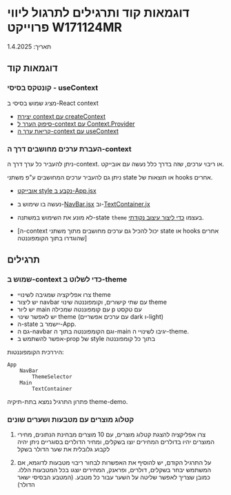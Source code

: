 # דוגמאות קוד ותרגילים לתרגול ליווי פרוייקט W171124MR

תאריך: 1.4.2025

## דוגמאות קוד

### קונטקס בסיסי - useContext

מציג שמוש בסיסי ב-React context

* [יצירת context עם createContext](useContext/src/App.jsx#L4)
* [סיפוק הערך ל-context עם Context.Provider](useContext/src/App.jsx#L11)
* [קריאת ערך ה-context עם useContext](useContext/src/components/Component2.jsx#L5)

### העברת ערכים מחושבים דרך ה-context

ניתן להעביר כל ערך דרך ה-context. או ריבוי ערכים, שזה בדרך כלל נעשה עם אובייקט.

ניתן גם להעביר ערכים המחושבים ע"פ משתני state או תוצאות של hooks אחרים.

* [אובייקט style נקבע ב-App.jsx](theme-demo/src/App.jsx#L9)
* נעשה בו שימוש ב-[NavBar.jsx](theme-demo/src/components/NavBar.jsx#L6) וב-[TextContainer.jx](theme-demo/src/components/TextContainer.jsx#L5)
* לא מונע את השימוש במשתנה-state `theme` בעצמו [כדי ליצור עיצוב נקודתי](theme-demo/src/components/NoteContainer.jsx#L7).

* [ה-context יכול להכיל גם ערכים מחושבים מתוך משתני state או hooks אחרים שהוגדרו בתוך הקומפוננטה]

## תרגילים

### שמוש ב-context כדי לשלוט ב-theme

* צרו אפליקציה שמגיבה לשינויי theme
* יש ליצור navbar עם שתי קישורים, וקומפוננטה שינוי theme
* יש ליור main עם קומפוננטה שמכילה p עם טקסט
* יש לאפשר שינוי theme (עם ערכים אפשריים dark ו-light)
* ה-state יישמר ב-App.
* גם ה-navbar וגם הקומפוננטה בתוך ה-main יגיבו לשינויי ה-theme.
* אפשר להשתמש ב-prop של style בתוך כל קומפוננטה

היררכית הקומפוננטות:

```
App
	NavBar
		ThemeSelector
	Main
		TextContainer
```

פתרון התרגיל נמצא בתת-תיקיה theme-demo.

### קטלוג מוצרים עם מטבעות ושערים שונים

1. צרו אפליקציה להצגת קטלוג מוצרים, עם 10 מוצרים
מבחינת הנתונים, מחירי המוצרים יהיו בדולרים
המחירים יוצו בשקלים, ומחיר הדולרים בסוגריים
ניתן יהיה לקבוע גלובלית את שער הדולר בשקל

2. על התרגיל הקודם, יש להוסיף את האפשרות לבחור ריבוי מטבעות
לדוגמא, אם המשתמש יבחר בשקלים, דולרים, ופראנק, המחירים יוצגו בכל המטבעות הללו.
כמובן שצריך לאפשר שליטה על השער עבור כל מטבע.
(המטבע הבסיסי ישאר הדולר)